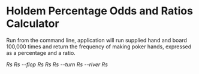 # Holdem Percentage Odds and Ratios Calculator

Run from the command line, application will run supplied hand and board 100,000 times and return the frequency of making
poker hands, expressed as a percentage and a ratio.

*Rs* *Rs* *--flop* *Rs* *Rs* *Rs*  *--turn* *Rs* *--river* *Rs* 